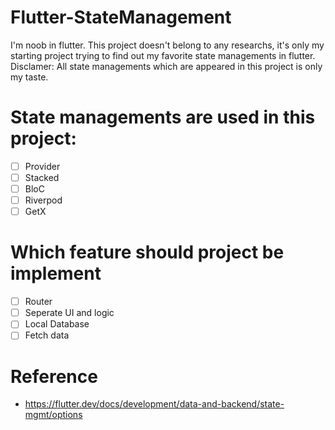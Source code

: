 # Flutter-StateManagement
I'm noob in flutter. This project doesn't belong to any researchs, it's only my starting project trying to find out my favorite state managements in flutter.
Disclamer: All state managements which are appeared in this project is only my taste.

# State managements are used in this project:
- [ ] Provider
- [ ] Stacked
- [ ] BloC
- [ ] Riverpod
- [ ] GetX

# Which feature should project be implement
- [ ] Router
- [ ] Seperate UI and logic
- [ ] Local Database
- [ ] Fetch data

# Reference
- https://flutter.dev/docs/development/data-and-backend/state-mgmt/options
